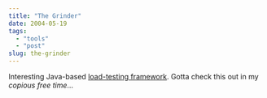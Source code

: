 ```yaml
---
title: "The Grinder"
date: 2004-05-19
tags: 
  - "tools"
  - "post"
slug: the-grinder
---
```


Interesting Java-based [load-testing framework](http://grinder.sourceforge.net/index.html). Gotta check this out in my _copious free time_...
